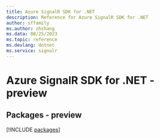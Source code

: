 ```yaml
---
title: Azure SignalR SDK for .NET
description: Reference for Azure SignalR SDK for .NET
author: sffamily
ms.author: zhshang
ms.data: 08/25/2023
ms.topic: reference
ms.devlang: dotnet
ms.service: signalr
---
```

# Azure SignalR SDK for .NET - preview
## Packages - preview
[!INCLUDE [packages](signalr-index.md)]